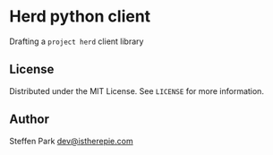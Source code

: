 # Herd python client

Drafting a `project herd` client library


## License

Distributed under the MIT License. See `LICENSE` for more information.


## Author

Steffen Park <dev@istherepie.com>
